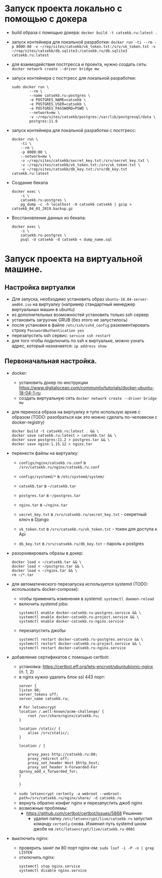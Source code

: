 # Запуск проекта локально с помощью с докера
- build образа с помощью докера: `docker build -t catsekb.ru:latest .`
- запуск контейнера для локальной разработки: `docker run -ti --rm -p 8000:80 -v ~/rep/sites/catsekb/vk_token.txt:/srv/vk_token.txt -v ~/rep/sites/catsekb/db.sqlite3:/catsekb.ru/db.sqlite3 catsekb.ru:latest`
- для взаимодействия постгресса и проекта, нужно создать сеть: `docker network create --driver bridge mw`
- запуск контейнера с постгресс для локальной разработки:
    ```
    sudo docker run \
            --rm \
            --name catsekb.ru-postgres \
            -e POSTGRES_NAME=catsekb \
            -e POSTGRES_USER=catsekb \
            -e POSTGRES_PASSWORD=PSWD \
            --network=mw \
            -v ~/rep/sites/catsekb/postgres:/var/lib/postgresql/data \
            postgres:11.6
    ```
- запуск контейнера для локальной разработки c постгресс:
    ```
    docker run \
        -ti \
        --rm \
        -p 8000:80 \
        --network=mw \
        -v ~/rep/sites/catsekb/secret_key.txt:/srv/secret_key.txt \
        -v ~/rep/sites/catsekb/vk_token.txt:/srv/vk_token.txt \
        -v ~/rep/sites/catsekb/db_key.txt:/srv/db_key.txt catsekb.ru:latest
    ```
- Создание бекапа
    ```
    docker exec \
        -i \
        catsekb.ru-postgres \
        pg_dump -c -h localhost -U catsekb catsekb | gzip > catsekb_04_03_2019.backup.gz
    ```

- Восстановление данных из бекапа:
    ```
    docker exec \
        -i \
        catsekb.ru-postgres \
        psql -U catsekb -d catsekb < dump_name.sql
    ```

# Запуск проекта на виртуальной машине.

## Настройка виртуалки

- Для запуска, необходимо установить образ `ubuntu-18.04-server-amd64.iso` на виртуалку
(например стандартный менеджер виртуальных машин в ubuntu)
- из дополнительных возможностей установить только ssh сервер
- установить загрузчик GRUB (без этого не запустилось)
- после установки в файле `/etc/ssh/sshd_config` разкоментировать строку `PasswordAuthentication yes`
- перезапустить ssh сервис: `service ssh restart`
- для того чтобы подключить по ssh к виртуальке, можно узнать адрес, который назначается: `ip address show`

## Первоначальная настройка.

- docker:
    - установить докер по инструкции https://www.digitalocean.com/community/tutorials/docker-ubuntu-18-04-1-ru
    - создать виртуальную сеть `docker network create --driver bridge mw`

- для переноса образа на виртуалку я тупо использую архив с образом (TODO: разобраться как это можно сделать по-человески с docker-registry)
    ```
    docker build -t catsekb.ru:latest . && \
    docker save catsekb.ru:latest > catsekb.tar && \
    docker save postgres:11.2 > postgres.tar && \
    docker save nginx:1.15.12 > nginx.tar
    ```

- перенести файлы на виртуалку:
     -  `configs/nginx/catsekb.ru.conf` в `/srv/catsekb.ru/nginx/catsekb.ru.conf`
     -  `configs/systemd/*` в `/etc/systemd/system/`

     - `catsekb.tar` в `~/catsekb.tar`
     - `postgres.tar` в `~/postgres.tar`
     - `nginx.tar` в `~/nginx.tar`

     - `secret_key.txt` в `/srv/catsekb.ru/secret_key.txt` - секретный ключ в Django
     - `vk_token.txt` в `/srv/catsekb.ru/vk_token.txt` - токен для доступа к Api
     - `db_key.txt` в `/srv/catsekb.ru/db_key.txt` - пароль к postgres

- разорхивировать образы в докер:
    ```
    docker load < ~/catsekb.tar && \
    docker load < ~/postgres.tar && \
    docker load < ~/nginx.tar && \
    rm ~/*.tar
    ```

- для автоматического перезапуска используется systemd (TODO: использовать docker-compose):
    - чтобы применить изменения в systemd: `systemctl daemon-reload`
    - включить systemd jobs:
        ```
        systemctl enable docker-catsekb.ru-postgres.service && \
        systemctl enable docker-catsekb.ru-project.service && \
        systemctl enable docker-catsekb.ru-nginx.service

        ```
    - перезапустить джобы:
        ```
        systemctl restart docker-catsekb.ru-postgres.service && \
        systemctl restart docker-catsekb.ru-project.service && \
        systemctl restart docker-catsekb.ru-nginx.service

        ```

- добавление сертификатов с помощью certbot:
    - установка: https://certbot.eff.org/lets-encrypt/ubuntubionic-nginx (п. 1, 2)
    - в nginx нужно удалить блок ssl 443 порт:
        ```
        server {
        listen 80;
        server_tokens off;
        server_name catsekb.ru;

        # For letsencrypt
        location /.well-known/acme-challenge/ {
            root /usr/share/nginx/catsekb.ru;
        }

        location /static/ {
            alias /srv/static/;
        }

        location / {

            proxy_pass http://catsekb.ru:80;
            proxy_redirect off;
            proxy_set_header Host $http_host;
            proxy_set_header X-Forwarded-For $proxy_add_x_forwarded_for;
        }

      }
      ```
    - `sudo letsencrypt certonly -a webroot --webroot-path=/srv/catsekb.ru/nginx/share/ -d catsekb.ru`
    - вернуть обратно конфиг nginx и перезапустить джоб nginx
    - возможные проблемы:
        - https://github.com/certbot/certbot/issues/5868 Решение:
            - удалил папку `/etc/letsencrypt/live/catsekb.ru`
            запустил команду `certonly` снова.
            Изменил путь systemd шном джобе на `/etc/letsencrypt/live/catsekb.ru-0001`


- выключить nginx:
    - проверить занят ли 80 порт nginx-ом: `sudo lsof -i -P -n | grep LISTEN`
    - отключить nginx:
        ```
        systemctl stop nginx.service
        systemctl disable nginx.service
        ```
